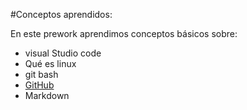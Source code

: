 #Conceptos aprendidos:

En este prework aprendimos conceptos básicos sobre: 
- visual Studio code 
- Qué es linux
- git bash
- [GitHub](https://github.com)
- Markdown




